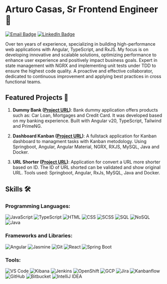 # Arturo Casas, Sr Frontend Engineer 👋

[![Email Badge](https://img.shields.io/badge/arturo.quiroga@outlook.com-blue?style=for-the-badge&logo=gmail)](mailto:arturo.quiroga@outlook.com) [![LinkedIn Badge](https://img.shields.io/badge/LinkedIn-Profile-informational?style=for-the-badge&logo=linkedin)](https://www.linkedin.com/in/arturocasasq/)

Over ten years of experience, specializing in building high-performance web applications with Angular, TypeScript, and RxJS. 
My focus is on developing innovative and scalable solutions, optimizing performance to enhance user experience and positively impact business goals. Expert in state management with NGRX and implementing unit tests under TDD to ensure the highest code quality. A proactive and effective collaborator, dedicated to continuous improvement and applying best practices in cross functional teams.

## Featured Projects 🚀

 1. **Dummy Bank ([Project URL](https://artikunazo-dummybank.netlify.app/#/))**: Bank dummy application offers products such as: Car Loan, Mortgages and Credit Card. It was developed based on my banking experience. Built with Angular v20, TypeScript, Tailwind and PrimeNG.

 2. **Dashboard Kanban ([Project URL](https://dashboard-kanban-two.vercel.app/))**: A fullstack application for Kanban dashboard to managment tasks with Kanban metodology. Using Springboot, Angular,  Angular Material, NGRX, RXJS, MySQL, Java and Docker.

 3. **URL Shorter ([Project URL](https://github.com/Artikunazo/shorter-url))**: Application for convert a URL more shorter based on ID. The ID of URL shorted can be validated and show original URL. Tools used: Springboot, Angular, RxJs, MySQL, Java and Docker.

## Skills 🛠️

### Programming Languages:

![JavaScript](https://img.shields.io/badge/JavaScript-F7DF1E?style=for-the-badge&logo=javascript&logoColor=black)
![TypeScript](https://img.shields.io/badge/TypeScript-3178C6?style=for-the-badge&logo=typescript&logoColor=white)
![HTML](https://img.shields.io/badge/HTML-E34F26?style=for-the-badge&logo=html5&logoColor=white)
![CSS](https://img.shields.io/badge/CSS-1572B6?style=for-the-badge&logo=css3&logoColor=white)
![SCSS](https://img.shields.io/badge/SCSS-CC6699?style=for-the-badge&logo=sass&logoColor=white)
![SQL](https://img.shields.io/badge/SQL-4479A1?style=for-the-badge&logo=postgresql&logoColor=white)
![NoSQL](https://img.shields.io/badge/NoSQL-336791?style=for-the-badge&logo=nosql&logoColor=white)
![Java](https://img.shields.io/badge/Java-007396?style=for-the-badge&logo=java&logoColor=white)

### Frameworks and Libraries:

![Angular](https://img.shields.io/badge/Angular-DD0031?style=for-the-badge&logo=angular&logoColor=white)
![Jasmine](https://img.shields.io/badge/Jasmine-8A4182?style=for-the-badge&logo=jasmine&logoColor=white)
![Git](https://img.shields.io/badge/Git-F05032?style=for-the-badge&logo=git&logoColor=white)
![React](https://img.shields.io/badge/React-61DAFB?style=for-the-badge&logo=react&logoColor=black)
![Spring Boot](https://img.shields.io/badge/Spring%20Boot-6DB33F?style=for-the-badge&logo=spring-boot&logoColor=white)

### Tools:

![VS Code](https://img.shields.io/badge/VS%20Code-007ACC?style=for-the-badge&logo=visual-studio-code&logoColor=white)
![Kibana](https://img.shields.io/badge/Kibana-005571?style=for-the-badge&logo=kibana&logoColor=white)
![Jenkins](https://img.shields.io/badge/Jenkins-D24939?style=for-the-badge&logo=jenkins&logoColor=white)
![OpenShift](https://img.shields.io/badge/OpenShift-EE0000?style=for-the-badge&logo=red-hat-open-shift&logoColor=white)
![GCP](https://img.shields.io/badge/GCP-4285F4?style=for-the-badge&logo=google-cloud&logoColor=white)
![Jira](https://img.shields.io/badge/Jira-0052CC?style=for-the-badge&logo=jira&logoColor=white)
![Kanbanflow](https://img.shields.io/badge/Kanbanflow-FFCC02?style=for-the-badge&logo=kanbanflow&logoColor=white)
![GitHub](https://img.shields.io/badge/GitHub-181717?style=for-the-badge&logo=github&logoColor=white)
![Bitbucket](https://img.shields.io/badge/Bitbucket-0052CC?style=for-the-badge&logo=bitbucket&logoColor=white)
![IntelliJ IDEA](https://img.shields.io/badge/IntelliJ%20IDEA-000000?style=for-the-badge&logo=intellij-idea&logoColor=white)

